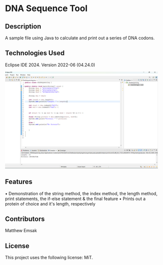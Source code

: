 # <strong> DNA Sequence Tool </strong> #

## <strong> Description </strong> ##
A sample file using Java to calculate and print out a series of DNA codons.

## <strong> Technologies Used </strong> ##
Eclipse IDE 2024. Version 2022-06 (04.24.0)

![]()<img width="723" alt="image" src="https://github.com/matthew813709/Gitimages/blob/db26e9532c099a11844db55b8ff732057a49b888/Screenshot%202024-02-20%20165816.png">

## <strong> Features </strong> ##
• Demonstration of the string method, the index method, the length method, print statements, the if-else statement & the final feature
• Prints out a protein of choice and it's length, respectively



## <strong> Contributors </strong> ##
Matthew Emsak

## <strong> License </strong> ##
This project uses the following license: MiT.
